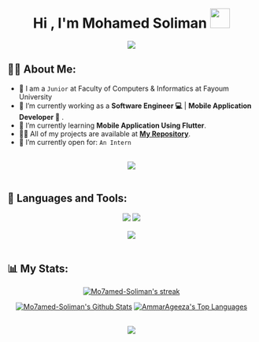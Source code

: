 <h1 align="center">Hi , I'm Mohamed Soliman <img src="https://media.giphy.com/media/hvRJCLFzcasrR4ia7z/giphy.gif" width="40"></h1>

<p align="center">
  <a href="https://github.com/DenverCoder1/readme-typing-svg"><img src="https://readme-typing-svg.herokuapp.com?lines=Computer+Science+Student;Mobile+Application+Developer;Always%20learning%20new%20things&center=true&width=500&height=50"></a>
</p>


 

## 🙋‍♂️ About Me:
- :school: I am a `Junior` at Faculty of Computers & Informatics at Fayoum University
- 🔭 I’m currently working as a **Software Engineer 💻** | **Mobile Application Developer 📱** .
- 🌱 I’m currently learning **Mobile Application Using Flutter**.
- 👨‍💻 All of my projects are available at **[My Repository](https://github.com/Mo7amed-Soliman?tab=repositories)**.
- :thinking: I’m currently open for: `An Intern`

<br>
<div align="center">
    <img src="https://user-images.githubusercontent.com/73097560/115834477-dbab4500-a447-11eb-908a-139a6edaec5c.gif" />
</div>
<br>

## 🚀 Languages and Tools:
<div align="center">
    <img src="https://skillicons.dev/icons?i=flutter,dart,firebase,cpp" />
    <img src="https://skillicons.dev/icons?i=github,androidstudio,vscode,figma,postman" /><br>
</div>
 
<br>
<div align="center">
    <img src="https://user-images.githubusercontent.com/73097560/115834477-dbab4500-a447-11eb-908a-139a6edaec5c.gif" />
</div>
<br>

## 📊 My Stats:
<p align="center">
    <a href="https://github.com/Mo7amed-Soliman/github-readme-streak-stats">
        <img title="🔥 Get streak stats for your profile at git.io/streak-stats" alt="Mo7amed-Soliman's streak" src="https://github-readme-streak-stats.herokuapp.com/?user=Mo7amed-Soliman&theme=black-ice&hide_border=true&stroke=0000&background=060A0CD0"/>
    </a>
</p>

<p align="center">
<a href="https://github.com/Mo7amed-Soliman/github-readme-stats"><img alt="Mo7amed-Soliman's Github Stats" src="https://github-readme-stats.vercel.app/api?username=Mo7amed-Soliman&show_icons=true&count_private=true&theme=react&hide_border=true&bg_color=0D1117" /></a>
<a href="https://github.com/Mo7amed-Soliman/github-readme-stats"><img alt="AmmarAgeeza's Top Languages" src="https://github-readme-stats.vercel.app/api/top-langs/?username=Mo7amed-Soliman&langs_count=8&count_private=true&layout=compact&theme=react&hide_border=true&bg_color=0D1117" /></a>
</p>

<br>
<div align="center">
    <img src="https://user-images.githubusercontent.com/73097560/115834477-dbab4500-a447-11eb-908a-139a6edaec5c.gif" />
</div>
<br>
 
